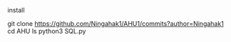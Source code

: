 install

git clone https://github.com/Ningahak1/AHU1/commits?author=Ningahak1
cd AHU
ls
python3 SQL.py

